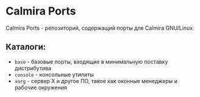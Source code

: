 # Calmira Ports

Calmira Ports - репозиторий, содержащий порты для Calmira GNU/Linux.

## Каталоги:
* `base` - базовые порты, входящие в минимальную поставку дистрибутива
* `console` - консольные утилиты
* `xorg` - сервер X и другое ПО, такое как оконные менеджеры и рабочие окружения
